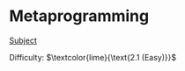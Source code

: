 # Metaprogramming

[Subject](https://open.kattis.com/problems/metaprogramming)

Difficulty: $\textcolor{lime}{\text{2.1 (Easy)}}$
